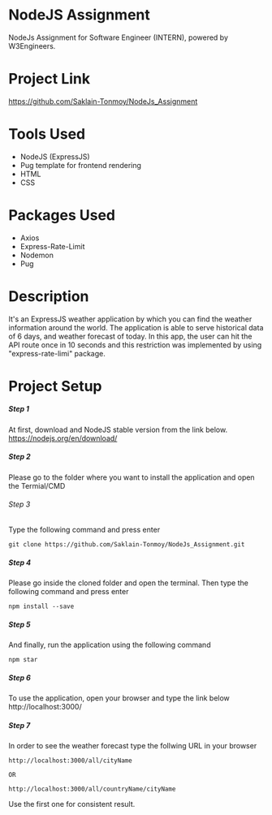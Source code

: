 # NodeJS Assignment
NodeJs Assignment for Software Engineer (INTERN), powered by W3Engineers.

# Project Link
https://github.com/Saklain-Tonmoy/NodeJs_Assignment

# Tools Used
* NodeJS (ExpressJS)
* Pug template for frontend rendering
* HTML
* CSS

# Packages Used
* Axios
* Express-Rate-Limit
* Nodemon 
* Pug

# Description
It's an ExpressJS weather application by which you can find the weather information around the world. The application is able to serve historical data of 6 days, and weather forecast of today. In this app, the user can hit the API route once in 10 seconds and this restriction was implemented by using "express-rate-limi" package.

# Project Setup
##### Step 1
At first, download and NodeJS stable version from the link below.
https://nodejs.org/en/download/
##### Step 2
Please go to the folder where you want to install the application and open the Termial/CMD
###### Step 3
Type the following command and press enter
```
git clone https://github.com/Saklain-Tonmoy/NodeJs_Assignment.git
```
##### Step 4
Please go inside the cloned folder and open the terminal. Then type the following command and press enter
```
npm install --save
```
##### Step 5
And finally, run the application using the following command
```
npm star
```
##### Step 6 
To use the application, open your browser and type the link below
http://localhost:3000/
##### Step 7
In order to see the weather forecast type the follwing URL in your browser
```
http://localhost:3000/all/cityName

OR

http://localhost:3000/all/countryName/cityName
```
Use the first one for consistent result.
